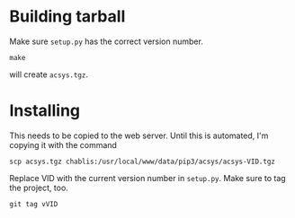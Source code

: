 # Building tarball

Make sure `setup.py` has the correct version number.

    make

will create `acsys.tgz`.

# Installing

This needs to be copied to the web server. Until this is automated,
I'm copying it with the command

    scp acsys.tgz chablis:/usr/local/www/data/pip3/acsys/acsys-VID.tgz

Replace VID with the current version number in `setup.py`. Make sure
to tag the project, too.

    git tag vVID
